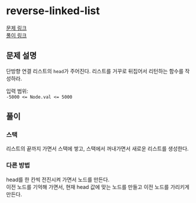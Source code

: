 # reverse-linked-list
[문제 링크](https://leetcode.com/problems/reverse-linked-list/ )  
[풀이 링크](reverse-linked-list.py )  

## 문제 설명
단방향 연결 리스트의 `head`가 주어진다. 리스트를 거꾸로 뒤집어서 리턴하는 함수를 작성하라.  

입력 범위:  
`-5000 <= Node.val <= 5000`  

## 풀이  
### 스택
리스트의 끝까지 가면서 스택에 쌓고, 스택에서 꺼내가면서 새로운 리스트를 생성한다.  
### 다른 방법
head를 한 칸씩 전진시켜 가면서 노드를 만든다.  
이전 노드를 기억해 가면서, 현재 head 값에 맞는 노드를 만들고 이전 노드를 가리키게 만든다.  
